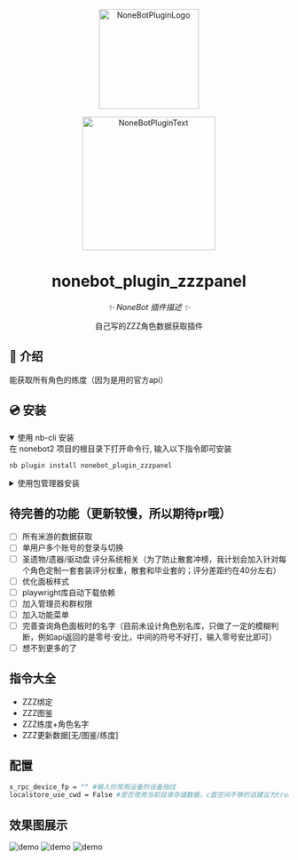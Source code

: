 <div align="center">
  <a href="https://v2.nonebot.dev/store"><img src="https://github.com/A-kirami/nonebot-plugin-template/blob/resources/nbp_logo.png" width="180" height="180" alt="NoneBotPluginLogo"></a>
  <br>
  <p><img src="https://github.com/A-kirami/nonebot-plugin-template/blob/resources/NoneBotPlugin.svg" width="240" alt="NoneBotPluginText"></p>
</div>

<div align="center">

# nonebot_plugin_zzzpanel

_✨ NoneBot 插件描述 ✨_

自己写的ZZZ角色数据获取插件
</div>

## 📖 介绍

能获取所有角色的练度（因为是用的官方api）


## 💿 安装

<details open>
<summary>使用 nb-cli 安装</summary>
在 nonebot2 项目的根目录下打开命令行, 输入以下指令即可安装

    nb plugin install nonebot_plugin_zzzpanel

</details>

<details>
<summary>使用包管理器安装</summary>
在 nonebot2 项目的插件目录下, 打开命令行, 根据你使用的包管理器, 输入相应的安装命令

<details>
<summary>pip</summary>

    pip install nonebot_plugin_zzzpanel
</details>

打开 nonebot2 项目根目录下的 `pyproject.toml` 文件, 在 `[tool.nonebot]` 部分追加写入

    plugins = ["nonebot_plugin_zzzpanel"]

</details>

## 待完善的功能（更新较慢，所以期待pr哦）

- [ ] 所有米游的数据获取
- [ ] 单用户多个账号的登录与切换
- [ ] 圣遗物/遗器/驱动盘 评分系统相关（为了防止散套冲榜，我计划会加入针对每个角色定制一套套装评分权重，散套和毕业套的；评分差距约在40分左右）
- [ ] 优化面板样式
- [ ] playwright库自动下载依赖
- [ ] 加入管理员和群权限
- [ ] 加入功能菜单
- [ ] 完善查询角色面板时的名字（目前未设计角色别名库，只做了一定的模糊判断，例如api返回的是零号·安比，中间的符号不好打，输入零号安比即可）
- [ ] 想不到更多的了

## 指令大全

- ZZZ绑定
- ZZZ图鉴
- ZZZ练度+角色名字
- ZZZ更新数据\[无/图鉴/练度\]

## 配置

```bash
x_rpc_device_fp = "" #输入你常用设备的设备指纹
localstore_use_cwd = False #是否使用当前目录存储数据，c盘空间不够的话建议为true
```

## 效果图展示

![demo](/example/效果图1.png)
![demo](/example/效果图2.png)
![demo](/example/效果图3.png)

